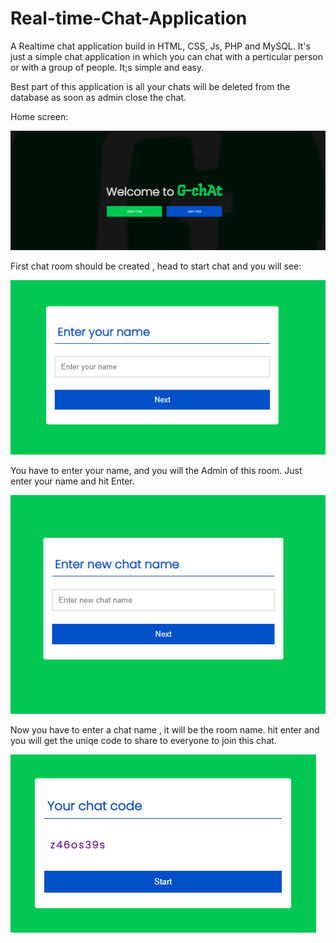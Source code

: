 # Real-time-Chat-Application
A Realtime chat application build in HTML, CSS, Js, PHP and MySQL. 
It's just a simple chat application in which you can chat with a perticular person or with a group of people.
It;s simple and easy.

Best part of this application is all your chats will be deleted from the database as soon as admin close the chat.


Home screen: 

![Screenshot](image/home.png)

First chat room should be created , head to start chat and you will see:

![Screenshot](image/jceyn.png)

You have to enter your name, and you will the Admin of this room. Just enter your name and hit Enter.

![Screenshot](image/encn.png)

Now you have to enter a chat name , it will be the room name.
hit enter and you will get the uniqe code to share to everyone to join this chat.

![Screenshot](image/cc.png)
